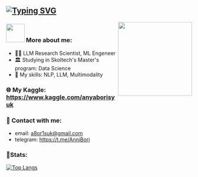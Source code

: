 ## [![Typing SVG](https://readme-typing-svg.herokuapp.com?font=Raleway&pause=1000&color=bd86f0&width=435&lines=Anna+Borisiuk)](https://git.io/typing-svg)
<img align='right' src="https://i.pinimg.com/originals/25/da/81/25da81c5a0d93b369bc84f2f833a9708.gif" width="200">

### <img src="https://media.giphy.com/media/VgCDAzcKvsR6OM0uWg/giphy.gif" width="50"> More about me:
- 👩‍💻 LLM Research Scientist, ML Engeneer<br>
- 🏛️ Studying in Skoltech's Master's program: Data Science<br>
- 👾 My skills: NLP, LLM, Multimodality <br>

### 🌐 My Kaggle: https://www.kaggle.com/anyaborisyuk

### 💌 Contact with me:
- email: a8or1suk@gmail.com
- telegram: https://t.me/AnniBori

### 🦾Stats:
[![Top Langs](https://github-readme-stats.vercel.app/api/top-langs/?username=Anya-wUw&layout=compact&show_icons=true&theme=material-palenight)](https://github.com/Anya-wUw/github-readme-stats)

